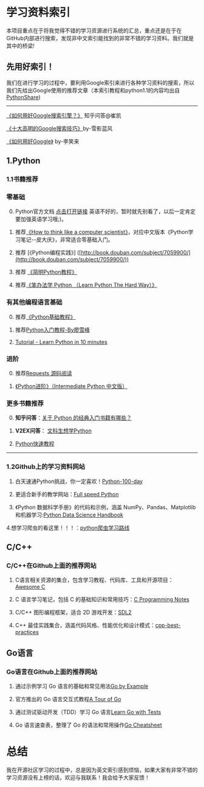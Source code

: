 # 学习资料索引
本项目重点在于将我觉得不错的学习资源进行系统的汇总，重点还是在于在GitHub内部进行搜索，发现非中文索引能找到的非常不错的学习资料。我们就是其中的桥梁!
## 先用好索引！
我们在进行学习的过程中，要利用Google索引来进行各种学习资料的搜索，所以我们先给出Google使用的推荐文章（本索引教程和python1.1的内容均出自[PythonShare](https://github.com/Yixiaohan/codeparkshare))
***

[《如何用好Google搜索引擎？》](http://www.zhihu.com/question/20161362) 知乎问答@崔凯

[《十大高明的Google搜索技巧》](http://www.williamlong.info/archives/728.html)by-雪影蓝风

[《如何用好Google》](http://wordpress.lixiaolai.com/archives/992.html) by-李笑来

## 1.Python
### 1.1书籍推荐
### 零基础

[](https://github.com/Yixiaohan/codeparkshare#%E9%9B%B6%E5%9F%BA%E7%A1%80)

0.  Python官方文档 [点击打开链接](http://docs.python.org/2/tutorial/index.html) 英语不好的，暂时就先别看了，以后一定肯定要加强英语学习哦;)。
    
1.  推荐[《How to think like a computer scientist》](http://www.greenteapress.com/thinkpython/thinkCSpy.pdf)，对应中文版本《Python学习笔记--皮大庆》，非常适合零基础入门。
    
2.  推荐 [《Python编程实践》] ([http://book.douban.com/subject/7059900/](http://book.douban.com/subject/7059900/))
    
3.  推荐 [《简明Python教程》](http://woodpecker.org.cn/abyteofpython_cn/chinese/)
    
4.  推荐[《笨办法学 Python （Learn Python The Hard Way）》](http://learn-python-the-hard-way-zh_cn-translation.readthedocs.org/en/1.0/)
    

### 有其他编程语言基础

[](https://github.com/Yixiaohan/codeparkshare#%E6%9C%89%E5%85%B6%E4%BB%96%E7%BC%96%E7%A8%8B%E8%AF%AD%E8%A8%80%E5%9F%BA%E7%A1%80)

0.  推荐[《Python基础教程》](http://book.douban.com/subject/4866934/)
    
1.  推荐[Python入门教程-By廖雪峰](http://www.liaoxuefeng.com/wiki/001374738125095c955c1e6d8bb493182103fac9270762a000)
    
2.  [Tutorial - Learn Python in 10 minutes](https://www.stavros.io/tutorials/python/)
    

### 进阶

[](https://github.com/Yixiaohan/codeparkshare#%E8%BF%9B%E9%98%B6)

0.  推荐[Requests 源码阅读](https://github.com/wangshunping/read_requests)
    
1.  [《Python进阶》（Intermediate Python 中文版）](https://github.com/eastlakeside/interpy-zh)
    

### 更多书籍推荐

[](https://github.com/Yixiaohan/codeparkshare#%E6%9B%B4%E5%A4%9A%E4%B9%A6%E7%B1%8D%E6%8E%A8%E8%8D%90)

0.  **知乎问答**：[关于 Python 的经典入门书籍有哪些？](http://www.zhihu.com/question/19593179)
    
1.  **V2EX问答**： [文科生想学Python](http://www.v2ex.com/t/40397)
    
2.  [Python快速教程](http://www.cnblogs.com/vamei/archive/2012/09/13/2682778.html)
***
### 1.2Github上的学习资料网站
1. 白天速通Python挑战，你一定喜欢！[Python-100-day](https://github.com/jackfrued/Python-100-Days) 

2. 更适合新手的教学网站：[Full speed Python](https://github.com/joaoventura/full-speed-python) 

3. 《Python 数据科学手册》的代码和示例，涵盖 NumPy、Pandas、Matplotlib 和机器学习:[Python Data Science Handbook](https://github.com/jakevdp/PythonDataScienceHandbook) 

4.想学习爬虫的看这里！！！：[python爬虫学习路线](https://github.com/facert/python-spider) 
## C/C++
### C/C++在Github上面的推荐网站
1. C语言相关资源的集合，包含学习教程、代码库、工具和开源项目：[Awesome C](https://github.com/kozross/awesome-c)

2. C 语言学习笔记，包括 C 的基础知识和常用技巧：[C Programming Notes](https://github.com/BartMassey/c-programming-notes)

4. C/C++ 图形编程框架，适合 2D 游戏开发：[SDL2](https://github.com/libsdl-org/SDL)
3. C++ 最佳实践集合，涵盖代码风格、性能优化和设计模式：[cpp-best-practices](https://github.com/learncpp)
## Go语言
### Go语言在Github上面的推荐网站
1. 通过示例学习 Go 语言的基础和常见用法[Go by Example](https://github.com/mmcgrana/gobyexample)

2. 官方推出的 Go 语言交互式教程[A Tour of Go](https://github.com/golang/tour) 

3. 通过测试驱动开发（TDD）学习 Go 语言[Learn Go with Tests](https://github.com/quii/learn-go-with-tests)

4. Go 语言速查表，整理了 Go 的语法和常用操作[Go Cheatsheet](https://github.com/a8m/go-lang-cheat-sheet)

# 总结
我在开源社区学习的过程中，总是因为英文索引感到烦恼，如果大家有非常不错的学习资源没有上榜的话，欢迎与我联系！我会给予大家反馈！

